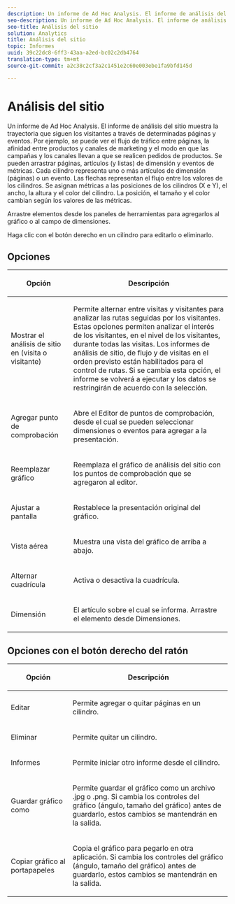 ```yaml
---
description: Un informe de Ad Hoc Analysis. El informe de análisis del sitio muestra la trayectoria que siguen los visitantes a través de determinadas páginas y eventos. Por ejemplo, se puede ver el flujo de tráfico entre páginas, la afinidad entre productos y canales de marketing y el modo en que las campañas y los canales llevan a que se realicen pedidos de productos. Se pueden arrastrar páginas, artículos (y listas) de dimensión y eventos de métricas. Cada cilindro representa uno o más artículos de dimensión (páginas) o un evento. Las flechas representan el flujo entre los valores de los cilindros. Se asignan métricas a las posiciones de los cilindros (X e Y), el ancho, la altura y el color del cilindro. La posición, el tamaño y el color cambian según los valores de las métricas.
seo-description: Un informe de Ad Hoc Analysis. El informe de análisis del sitio muestra la trayectoria que siguen los visitantes a través de determinadas páginas y eventos. Por ejemplo, se puede ver el flujo de tráfico entre páginas, la afinidad entre productos y canales de marketing y el modo en que las campañas y los canales llevan a que se realicen pedidos de productos. Se pueden arrastrar páginas, artículos (y listas) de dimensión y eventos de métricas. Cada cilindro representa uno o más artículos de dimensión (páginas) o un evento. Las flechas representan el flujo entre los valores de los cilindros. Se asignan métricas a las posiciones de los cilindros (X e Y), el ancho, la altura y el color del cilindro. La posición, el tamaño y el color cambian según los valores de las métricas.
seo-title: Análisis del sitio
solution: Analytics
title: Análisis del sitio
topic: Informes
uuid: 39c22dc8-6ff3-43aa-a2ed-bc02c2db4764
translation-type: tm+mt
source-git-commit: a2c38c2cf3a2c1451e2c60e003ebe1fa9bfd145d

---
```



# Análisis del sitio

Un informe de Ad Hoc Analysis. El informe de análisis del sitio muestra la trayectoria que siguen los visitantes a través de determinadas páginas y eventos. Por ejemplo, se puede ver el flujo de tráfico entre páginas, la afinidad entre productos y canales de marketing y el modo en que las campañas y los canales llevan a que se realicen pedidos de productos. Se pueden arrastrar páginas, artículos (y listas) de dimensión y eventos de métricas. Cada cilindro representa uno o más artículos de dimensión (páginas) o un evento. Las flechas representan el flujo entre los valores de los cilindros. Se asignan métricas a las posiciones de los cilindros (X e Y), el ancho, la altura y el color del cilindro. La posición, el tamaño y el color cambian según los valores de las métricas.

Arrastre elementos desde los paneles de herramientas para agregarlos al gráfico o al campo de dimensiones.

Haga clic con el botón derecho en un cilindro para editarlo o eliminarlo.

## Opciones

<table id="table_B38BD7AA465B40BABEDC8F66EB3A852F">  
 <thead> 
  <tr> 
   <th colname="col1" class="entry"> <p>Opción </p> </th> 
   <th colname="col2" class="entry"> <p>Descripción </p> </th> 
  </tr> 
 </thead>
 <tbody> 
  <tr> 
   <td colname="col1"> <p>Mostrar el análisis de sitio en (visita o visitante) </p> </td> 
   <td colname="col2"> <p>Permite alternar entre <span class="uicontrol">visitas</span> y <span class="uicontrol">visitantes</span> para analizar las rutas seguidas por los visitantes. Estas opciones permiten analizar el interés de los visitantes, en el nivel de los visitantes, durante todas las visitas. Los informes de análisis de sitio, de flujo y de visitas en el orden previsto están habilitados para el control de rutas. Si se cambia esta opción, el informe se volverá a ejecutar y los datos se restringirán de acuerdo con la selección. </p> </td> 
  </tr> 
  <tr> 
   <td colname="col1"> <p>Agregar punto de comprobación </p> </td> 
   <td colname="col2"> <p>Abre el <span class="wintitle">Editor de puntos de comprobación</span>, desde el cual se pueden seleccionar dimensiones o eventos para agregar a la presentación. </p> </td> 
  </tr> 
  <tr> 
   <td colname="col1"> <p>Reemplazar gráfico </p> </td> 
   <td colname="col2"> <p>Reemplaza el gráfico de análisis del sitio con los puntos de comprobación que se agregaron al editor. </p> </td> 
  </tr> 
  <tr> 
   <td colname="col1"> <p>Ajustar a pantalla </p> </td> 
   <td colname="col2"> <p>Restablece la presentación original del gráfico. </p> </td> 
  </tr> 
  <tr> 
   <td colname="col1"> <p>Vista aérea </p> </td> 
   <td colname="col2"> <p>Muestra una vista del gráfico de arriba a abajo. </p> </td> 
  </tr> 
  <tr> 
   <td colname="col1"> <p>Alternar cuadrícula </p> </td> 
   <td colname="col2"> <p>Activa o desactiva la cuadrícula. </p> </td> 
  </tr> 
  <tr> 
   <td colname="col1"> <p>Dimensión </p> </td> 
   <td colname="col2"> <p>El artículo sobre el cual se informa. Arrastre el elemento desde Dimensiones. </p> </td> 
  </tr> 
 </tbody> 
</table>

## Opciones con el botón derecho del ratón

<table id="table_BD98971B579D4BF49E1C932A9C876752">  
 <thead> 
  <tr> 
   <th colname="col1" class="entry"> <p>Opción </p> </th> 
   <th colname="col2" class="entry"> <p>Descripción </p> </th> 
  </tr> 
 </thead>
 <tbody> 
  <tr> 
   <td colname="col1"> <p>Editar </p> </td> 
   <td colname="col2"> <p>Permite agregar o quitar páginas en un cilindro. </p> </td> 
  </tr> 
  <tr> 
   <td colname="col1"> <p>Eliminar </p> </td> 
   <td colname="col2"> <p>Permite quitar un cilindro. </p> </td> 
  </tr> 
  <tr> 
   <td colname="col1"> <p>Informes </p> </td> 
   <td colname="col2"> <p>Permite iniciar otro informe desde el cilindro. </p> </td> 
  </tr> 
  <tr> 
   <td colname="col1"> <p>Guardar gráfico como </p> </td> 
   <td colname="col2"> <p>Permite guardar el gráfico como un archivo <span class="filepath">.jpg</span> o <span class="filepath">.png</span>. Si cambia los controles del gráfico (ángulo, tamaño del gráfico) antes de guardarlo, estos cambios se mantendrán en la salida. </p> </td> 
  </tr> 
  <tr> 
   <td colname="col1"> <p>Copiar gráfico al portapapeles </p> </td> 
   <td colname="col2"> <p>Copia el gráfico para pegarlo en otra aplicación. Si cambia los controles del gráfico (ángulo, tamaño del gráfico) antes de guardarlo, estos cambios se mantendrán en la salida. </p> </td> 
  </tr> 
 </tbody> 
</table>
